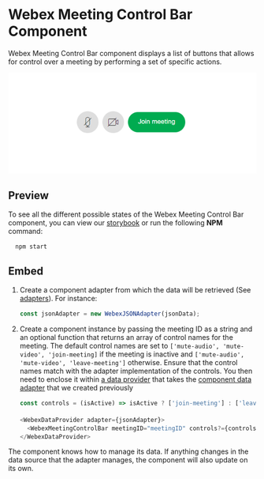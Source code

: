# Webex Meeting Control Bar Component

Webex Meeting Control Bar component displays a list of buttons that allows for control over a meeting by performing a set of specific actions.

<p align="center">
  <img src="./WebexMeetingControlBar.png" alt="Default Webex Meeting Control Bar" />
</p>

## Preview

To see all the different possible states of the Webex Meeting Control Bar component, you can view our [storybook](https://webex.github.io/components/?path=/story/meetings-webex-meeting-control-bar--in-meeting)
or run the following **NPM** command:

```shell
  npm start
```

## Embed

1. Create a component adapter from which the data will be retrieved (See [adapters](../../adapters)). For instance:

    ```js
    const jsonAdapter = new WebexJSONAdapter(jsonData);
    ```

2. Create a component instance by passing the meeting ID as a string and an optional function that returns an array
of control names for the meeting. The default control names are set to `['mute-audio', 'mute-video', 'join-meeting]`
if the meeting is inactive and `['mute-audio', 'mute-video', 'leave-meeting']` otherwise.
Ensure that the control names match with the adapter implementation of the controls. You then need to enclose it
within [a data provider](../WebexDataProvider/WebexDataProvider.js) that takes
the [component data adapter](../../adapters/WebexJSONAdapter.js) that we created previously

    ```js
    const controls = (isActive) => isActive ? ['join-meeting'] : ['leave-meeting'];

    <WebexDataProvider adapter={jsonAdapter}>
      <WebexMeetingControlBar meetingID="meetingID" controls?={controls}/>
    </WebexDataProvider>
    ```

The component knows how to manage its data. If anything changes in the data source that the adapter manages,
the component will also update on its own.
